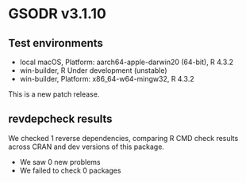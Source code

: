 # GSODR v3.1.10

## Test environments

 - local macOS, Platform: aarch64-apple-darwin20 (64-bit), R 4.3.2
 - win-builder, R Under development (unstable)
 - win-builder, Platform: x86_64-w64-mingw32, R 4.3.2

This is a new patch release.

## revdepcheck results

We checked 1 reverse dependencies, comparing R CMD check results across CRAN and dev versions of this package.

 * We saw 0 new problems
 * We failed to check 0 packages
